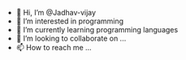 - 👋 Hi, I’m @Jadhav-vijay
- 👀 I’m interested in programming
- 🌱 I’m currently learning programming languages
- 💞️ I’m looking to collaborate on ...
- 📫 How to reach me ...

<!---
Jadhav-vijay/Jadhav-vijay is a ✨ special ✨ repository because its `README.md` (this file) appears on your GitHub profile.
You can click the Preview link to take a look at your changes.
--->
